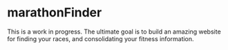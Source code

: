 marathonFinder
==============
This is a work in progress.  The ultimate goal is to build an amazing website for finding your races, and consolidating your fitness information.